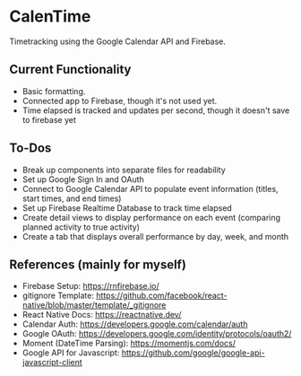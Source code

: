 # CalenTime
 Timetracking using the Google Calendar API and Firebase.
## Current Functionality
* Basic formatting.
* Connected app to Firebase, though it's not used yet.
* Time elapsed is tracked and updates per second, though it doesn't save to firebase yet
## To-Dos
* Break up components into separate files for readability
* Set up Google Sign In and OAuth
* Connect to Google Calendar API to populate event information (titles, start times, and end times)
* Set up Firebase Realtime Database to track time elapsed
* Create detail views to display performance on each event (comparing planned activity to true activity)
* Create a tab that displays overall performance by day, week, and month
## References (mainly for myself)
* Firebase Setup: https://rnfirebase.io/
* gitignore Template: https://github.com/facebook/react-native/blob/master/template/_gitignore
* React Native Docs: https://reactnative.dev/
* Calendar Auth: https://developers.google.com/calendar/auth
* Google OAuth: https://developers.google.com/identity/protocols/oauth2/
* Moment (DateTime Parsing): https://momentjs.com/docs/
* Google API for Javascript: https://github.com/google/google-api-javascript-client